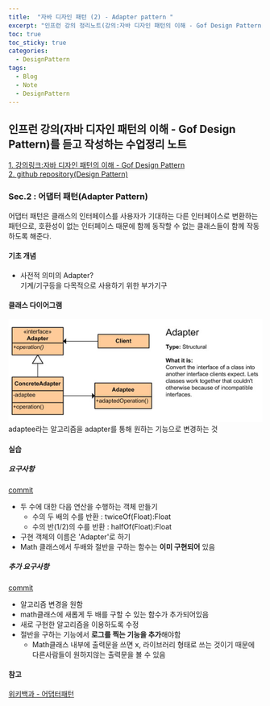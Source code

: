 ```yaml
---
title:  "자바 디자인 패턴 (2) - Adapter pattern "
excerpt: "인프런 강의 정리노트(강의:자바 디자인 패턴의 이해 - Gof Design Pattern)"
toc: true
toc_sticky: true
categories:
  - DesignPattern
tags:
  - Blog
  - Note
  - DesignPattern
---
```

## 인프런 강의(자바 디자인 패턴의 이해 - Gof Design Pattern)를 듣고 작성하는 수업정리 노트  
[1. 강의링크:자바 디자인 패턴의 이해 - Gof Design Pattern](https://www.inflearn.com/course/%EC%9E%90%EB%B0%94-%EB%94%94%EC%9E%90%EC%9D%B8-%ED%8C%A8%ED%84%B4)  
[2. github repository(Design Pattern)](https://github.com/hongjuzzang/DesignPattern)  


### Sec.2 : 어댑터 패턴(Adapter Pattern)  
어댑터 패턴은 클래스의 인터페이스를 사용자가 기대하는 다른 인터페이스로 변환하는 패턴으로, 호환성이 없는 인터페이스 때문에 함께 동작할 수 없는 클래스들이 함께 작동하도록 해준다.  


#### 기초 개념  
* 사전적 의미의 Adapter?  
   기계/기구등을 다목적으로 사용하기 위한 부가기구  

#### 클래스 다이어그램  
![img](/assets/images/post/200715-adpt.png)  
adaptee라는 알고리즘을 adapter를 통해 원하는 기능으로 변경하는 것  


#### 실습  
##### 요구사항  
[commit](https://github.com/hongjuzzang/DesignPattern/commit/54e306004a6371ba2e7b95625b4021ca8915ca04)  
* 두 수에 대한 다음 연산을 수행하는 객체 만들기  
  + 수의 두 배의 수를 반환 : twiceOf(Float):Float  
  + 수의 반(1/2)의 수를 반환 : halfOf(Float):Float  
* 구현 객체의 이름은 'Adapter'로 하기  
* Math 클래스에서 두배와 절반을 구하는 함수는 **이미 구현되어** 있음  

##### 추가 요구사항  
[commit](https://github.com/hongjuzzang/DesignPattern/commit/4940c0d81aee3a7801a53413b7022900eb5bad83)  
* 알고리즘 변경을 원함  
* math클래스에 새롭게 두 배를 구할 수 있는 함수가 추가되어있음  
* 새로 구현한 알고리즘을 이용하도록 수정  
* 절반을 구하는 기능에서 **로그를 찍는 기능을 추가**해야함  
  + Math클래스 내부에 출력문을 쓰면 x, 라이브러리 형태로 쓰는 것이기 때문에 다른사람들이 원하지않는 출력문을 볼 수 있음  

#### 참고  
[위키백과 - 어댑터패턴](https://ko.wikipedia.org/wiki/%EC%96%B4%EB%8C%91%ED%84%B0_%ED%8C%A8%ED%84%B4)  
